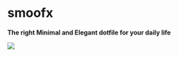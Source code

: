 # smoofx
<b>The right Minimal and Elegant dotfile for your daily life</b>

<img src="https://github.com/TheRealHex/smoofx/snaps/1.jpg">



